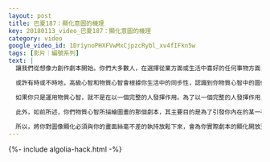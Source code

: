 ```yaml
---
layout: post
title: 巴夏187：顯化意圖的機理
key: 20180113_video_巴夏187：顯化意圖的機理
category: video
google_video_id: 1DriynoPHXFVwMxCjpzcRybl_xv4fIFkn5w
tags: [影片｜編號系列]
text: |
  讓我們從想像力創作劇本開始。你們大多數人，在選擇從業方面或生活中喜好的任何事物方面，都會在想像中構想出一幅圖像、畫面或劇本。如我們曾闡述的，此刻再次提醒你們，你們物質心智所能構想出的任何畫面，或許未必完全代表了會顯化的事物，而僅僅是一個標誌，一個地標，一個理想劇本顯化的代表。要認識到，你們的高級心智更有能力知曉事情將如何發生，事情將如何顯化，而你們的物質心智對此卻無從知曉。應認識到你們物質心智的侷限，並將之朝著有利於你們的方面加以運用。將此侷限運用到對你們有益的方面即，在你們物質心智對生活中任何意圖的理想劇本構想了某一圖像、代表和標誌時，你們不一定非要將自己侷限在你們的想像力、你們的物質心智想像力所能想像到的那幅圖像上。你們可以依靠高我構建一個更高版本的代表，更高版本的圖像，更高版本的標誌，由它來為你吸引代表那個理想劇本最高形式、最高振動的所有同步性，所有機遇，所有情形和場景。這樣，你便無需那般辛苦地固執死盯著你物質心智中的圖像一定要嚴絲合縫地兌現。

  或許有時或不時地，高級心智和物質心智會根據你生活中的同步性，認識到你物質心智中的圖像，是那一時刻顯化你意圖的最理想、最適當、最相關的代表。但是，更為屢見不鮮或者鮮有例外的是，你的高級心智為你帶來一個版本，是你理想劇本的版本，比你物質心智所能想像到的更為宏大。這樣，不去固執你物質心智能構想的圖像是理想現實能夠發生、顯化、兌現的唯一方式，便會令你受益。將那副畫面是唯一代表理想的固執鬆弛下來，你會從中受益。允許高級心智施展他的威力，讓物質心智照管自己的事情。這樣，高級心智和物質心智之間，就會和諧協調地共同作用。你如此而行，便允許你以一個完整的人來發揮作用。

  如果你只是運用物質心智，就不是在以一個完整的人發揮作用。為了以一個完整的人發揮作用，你一定要讓高級心智成為對話的一部分，顯化的一部分，因為高級心智是被特別設計成比物質心智更高瞻遠矚的。我們經常採用這樣一個比喻，物質心智低在山谷，而高級心智高在山頂。所以，我們能夠比在山谷下面的物質心智看得更遠，能夠指引你，告知你轉彎的路徑。儘管對物質心智來說，當高級心智說左轉、右轉或直行時，就物質心智據其意圖所能看到的來說沒有什麼意義。依靠並相信高級心智比物質心智更為遠視的能力，會使你發現、探索和體驗，儘管路途看起來彎轉曲折，實際上是達到你意圖和欲求的最佳捷徑。因為它知道，它知道真正的道路，你在道路上的所需，你如何將路途中的發現融入到理想劇本顯化時更偉大的感恩之中。這樣便賦予了你一路沿途需要的工具，在理想劇本顯化時，可以更充分地感恩和使用。為你獲得那一體驗，在你行進中收集所需之物。所以，不論發生什麼，都是你興奮的一部分，而非障礙或者干擾。因此，允許你們自己認識到這點至關重要。

  此外，如前所述，你們物質心智所描繪圖畫的那個劇本，其主要目的是為了引發你內在的某一存在狀態，你內在的一種特別的能量振動。因為那種存在狀態才代表了理想劇本的顯化。未必是那幅圖畫，而是伴隨著圖畫而生的那種存在狀態才代表了理想劇本。當你看到理想劇本的畫面時，當你生活在你欲求的理想劇本中時，是你那種伴隨興奮而生的感覺，那種伴隨而生的確定感，那種知道你自己是誰的感覺，知道那是確實現實體驗的感覺，才是所有事物的關鍵。是那副圖畫設計的振動狀態，將你吸引到、將你像磁場一樣吸引到那副標誌性畫面所代表的振動狀態中的。因為，你處在那種狀態中時，充分開放了想像力和同步性的管道，從而在某種意義上，允許高級心智為你下載那個劇本確實需要發生的路徑，那副圖畫代表的狀態所需採取的形式，從而使你發現自我並與之共振。這即是其目的所在。

  所以，將你對圖像顯化必須與你的畫面絲毫不差的執持放鬆下來，會為你實際劇本的顯化開放更多的可能性。如我們經常闡述，對物質心智來說好比天花板的事物，對高級心智來說不過是地板。你們用物質心智的想像力，永遠也不能像高級心智那樣帶給你所欲求的事物。所以要開放，讓所有的大門保持敞開。也許顯化會如同你所見那樣，也許不會。如果你意外收穫不期而至，接二連三的喜悅和興奮會向你潮湧而來。允許不期而至的事物到來，對不期而至的事物保持開放，進而允許高級心智不斷地把驚喜贈送給你，驚喜之後又繼之以驚喜。你會開始理解，通過以一個完整的人來作為，像上述那樣運用那個畫面標誌，你可以創造一個奇蹟般的現實。無需任何的努力，而顯化隨處發生，你的生活將成為同步性爆炸的狂喜。並且它會以那種方式構建、構建、構建，持續擴展和成長。
---
```


{%- include algolia-hack.html -%}
